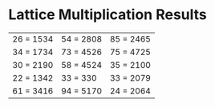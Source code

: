# Lattice Multiplication Results

|   |   |   |
|---|---|---|
| 26 = 1534 | 54 = 2808 | 85 = 2465 |
| 34 = 1734 | 73 = 4526 | 75 = 4725 |
| 30 = 2190 | 58 = 4524 | 35 = 2100 |
| 22 = 1342 | 33 = 330 | 33 = 2079 |
| 61 = 3416 | 94 = 5170 | 24 = 2064 |
